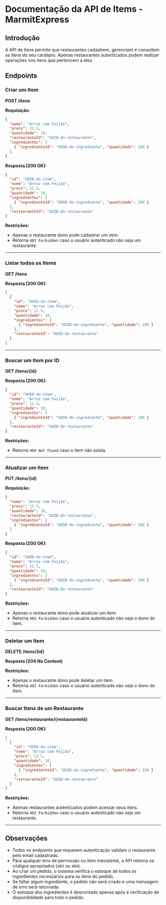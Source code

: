 # Documentação da API de Items - MarmitExpress

## Introdução

A API de Itens permite que restaurantes cadastrem, gerenciem e consultem os itens do seu cardápio. Apenas restaurantes autenticados podem realizar operações nos itens que pertencem a eles.

## Endpoints

### Criar um Item

**POST /itens**

**Requisição:**

```json
{
  "nome": "Arroz com Feijão",
  "preco": 12.5,
  "quantidade": 10,
  "restauranteId": "UUID-do-restaurante",
  "ingredientes": [
    { "ingredienteId": "UUID-do-ingrediente", "quantidade": 100 }
  ]
}
```

**Resposta (200 OK):**

```json
{
  "id": "UUID-do-item",
  "nome": "Arroz com Feijão",
  "preco": 12.5,
  "quantidade": 10,
  "ingredientes": [
    { "ingredienteId": "UUID-do-ingrediente", "quantidade": 100 }
  ],
  "restauranteId": "UUID-do-restaurante"
}
```

**Restrições:**

- Apenas o restaurante dono pode cadastrar um item.
- Retorna `403 Forbidden` caso o usuário autenticado não seja um restaurante.

---


### Listar todos os Items

**GET /itens**

**Resposta (200 OK):**

```json
[
  {
    "id": "UUID-do-item",
    "nome": "Arroz com Feijão",
    "preco": 12.5,
    "quantidade": 10,
    "ingredientes": [
      { "ingredienteId": "UUID-do-ingrediente", "quantidade": 100 }
    ],
    "restauranteId": "UUID-do-restaurante"
  }
]
```

---

### Buscar um Item por ID

**GET /itens/{id}**

**Resposta (200 OK):**

```json
{
  "id": "UUID-do-item",
  "nome": "Arroz com Feijão",
  "preco": 12.5,
  "quantidade": 10,
  "ingredientes": [
    { "ingredienteId": "UUID-do-ingrediente", "quantidade": 100 }
  ],
  "restauranteId": "UUID-do-restaurante"
}

```

**Restrições:**

- Retorna `404 Not Found` caso o item não exista.

---

### Atualizar um Item

**PUT /itens/{id}**

**Requisição:**

```json
{
  "nome": "Arroz com Feijão",
  "preco": 12.5,
  "quantidade": 10,
  "restauranteId": "UUID-do-restaurante",
  "ingredientes": [
    { "ingredienteId": "UUID-do-ingrediente", "quantidade": 100 }
  ]
}
```

**Resposta (200 OK):**

```json
{
  "id": "UUID-do-item",
  "nome": "Arroz com Feijão",
  "preco": 12.5,
  "quantidade": 10,
  "ingredientes": [
    { "ingredienteId": "UUID-do-ingrediente", "quantidade": 100 }
  ],
  "restauranteId": "UUID-do-restaurante"
}
```

**Restrições:**

- Apenas o restaurante dono pode atualizar um item.
- Retorna `403 Forbidden` caso o usuário autenticado não seja o dono do item.

---

### Deletar um Item

**DELETE /itens/{id}**

**Resposta (204 No Content)**

**Restrições:**

- Apenas o restaurante dono pode deletar um item.
- Retorna `403 Forbidden` caso o usuário autenticado não seja o dono do item.

---


### Buscar Itens de um Restaurante

**GET /itens/restaurante/{restauranteId}**

**Resposta (200 OK):**

```json
[
  {
    "id": "UUID-do-item",
    "nome": "Arroz com Feijão",
    "preco": 12.5,
    "quantidade": 10,
    "ingredientes": [
      { "ingredienteId": "UUID-do-ingrediente", "quantidade": 100 }
    ],
    "restauranteId": "UUID-do-restaurante"
  }
]
```

**Restrições:**

- Apenas restaurantes autenticados podem acessar seus itens.
- Retorna `403 Forbidden` caso o usuário autenticado não seja um restaurante.

---

## Observações

- Todos os endpoints que requerem autenticação validam o restaurante pelo email cadastrado.
- Para qualquer erro de permissão ou item inexistente, a API retorna os códigos apropriados (`403` ou `404`).
- Ao criar um pedido, o sistema verifica o estoque de todos os ingredientes necessários para os itens do pedido.
- Se faltar algum ingrediente, o pedido não será criado e uma mensagem de erro será retornada.
- O estoque dos ingredientes é descontado apenas após a verificação de disponibilidade para todo o pedido.